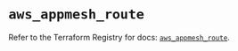 # `aws_appmesh_route`

Refer to the Terraform Registry for docs: [`aws_appmesh_route`](https://registry.terraform.io/providers/hashicorp/aws/5.88.0/docs/resources/appmesh_route).
